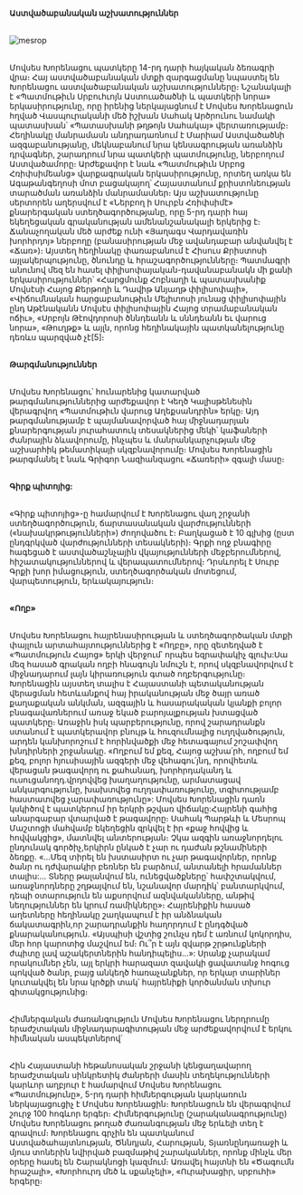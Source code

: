 **Աստվածաբանական աշխատություններ**

\
![mesrop](https://upload.wikimedia.org/wikipedia/commons/1/16/Movses_Khorenatsi.jpg)

\
Մովսես Խորենացու պատկերը 14-րդ դարի հայկական ձեռագրի վրա։
Հայ աստվածաբանական մտքի զարգացմանը նպաստել են Խորենացու աստվածաբանական աշխատությունները։ Նշանակալի է «Պատմութիւն Սրբուհւոյն Աստուածածնի և պատկերի նորա» երկասիրությունը, որը իրենից ներկայացնում է Մովսես Խորենացուն հղված Վասպուրականի մեծ իշխան Սահակ Արծրունու նամակի պատասխան՝ «Պատասխանի թղթոյն Սահակայ» վերտառությամբ։ Հեղինակը մանրամասն անդրադառնում է Մարիամ Աստվածածնի ազգաբանությանը, մեկնաբանում նրա կենսագրության առանձին դրվագներ, շարադրում նրա պատկերի պատմությունը, ներբողում Աստվածամորը։ Արժեքավոր է նաև «Պատմութիւն Սրբոց Հռիփսիմեանց» վարքագրական երկասիրությունը, որտեղ առկա են Ագաթանգեղոսի մոտ բացակայող՝ Հայաստանում քրիստոնեության տարածման առանձին մանրամասներ։ Այս աշխատությունը սերտորեն աղերսվում է «Ներբող ի Սուրբն Հռիփսիմէ» քնարերգական ստեղծագործությանը, որը 5-րդ դարի հայ եկեղեցական գրականության ամենանշանակալի երկերից է։ Ճանաչողական մեծ արժեք ունի «Յաղագս Վարդավառին խորհրդոյ» ներբողը (բանասիրության մեջ ավանդաբար անվանվել է «Ճառ»)։ Այստեղ հեղինակը փառաբանում է Հիսուս Քրիստոսի այլակերպությունը, ծնունդը և հրաշագործությունները։ Պատմագրի անունով մեզ են հասել փիլիսոփայական-դավանաբանակն մի քանի երկասիրություններ՝ «Հարցմունք Հոբնաղի և պատասխանիք Մովսէսի Հայոց Քերթողի և Դավիթ Անյաղթ փիլիսոփայի», «Վիճումնական հարցաբանութիւն Մելիտոսի յունաց փիլիսոփային ընդ Աթէնականն Մովսէս փիլիսոփային Հայոց տրամաբանական ոճիւ», «Սրբոյն Թէովդորոսի ծննդեանն և սննդեանն եւ վարուց նորա», «Թուղթք» և այլն, որոնց հեղինակային պատկանելությունը դեռևս պարզված չէ[5]։

\
**Թարգմանություններ**

\
Մովսես Խորենացու՝ հունարենից կատարված թարգմանություններից արժեքավոր է Կեղծ Կալիսթենեսին վերագրվող «Պատմութիւն վարուց Աղեքսանդրին» երկը։ Այդ թարգմանությամբ է պայմանավորված հայ միջնադարյան քնարերգության յուրահատուկ տեսակներից մեկի՝ կաֆաների ժանրային ձևավորումը, ինչպես և մանրանկարչության մեջ աշխարհիկ թեմատիկայի սկզբնավորումը։ Մովսես Խորենացին թարգմանել է նաև Գրիգոր Նազիանզացու «Ճառերի» զգալի մասը։

\
**Գիրք պիտոյից:**

\
«Գիրք պիտոյից»-ը համարվում է Խորենացու վաղ շրջանի ստեղծագործություն, ճարտասանական վարժությունների («նախակրթությունների») ժողովածու է։ Բաղկացած է 10 գլխից (ըստ ընդգրկված վարժությունների տեսակների)։ Գրքի ողջ բնագիրը հագեցած է աստվածաշնչային վկայությունների մեջբերումներով, հիշատակություններով և վերապատումներով։ Դրսևորել է Սուրբ Գրքի խոր իմացություն, ստեղծագործական մոտեցում, վարպետություն, երևակայություն։

\
**«Ողբ»**

\
Մովսես Խորենացու հայրենասիրության և ստեղծագործական մտքի փայլուն արտահայտություններից է «Ողբը», որը զետեղված է «Պատմություն Հայոց» երկի վերջում՝ որպես եզրափակիչ գլուխ:Սա մեզ հասած գրական ողբի հնագույն նմուշն է, որով սկզբնավորվում է միջնադարում լայն կիրառություն գտած ողբերգությունը։ Խորենացին այստեղ տալիս է Հայաստանի պետականության վերացման հետևանքով հայ իրականության մեջ ծայր առած քաղաքական անկման, ազգային և հասարակական կյանքի բոլոր բնագավառներում առաջ եկած բարոյալքության խտացված պատկերը։ Առաջին իսկ պարբերությունը, որով շարադրանքն ստանում է պատկերավոր բնույթ և հուզումնալից ուղղվածություն, արդեն կանխորոշում է հորինվածքի մեջ հետագայում շոշափվող խնդիրների շրջանակը. «Ողբում եմ քեզ, Հայոց աշխա՛րհ, ողբում եմ քեզ, բոլոր հյուսիսային ազգերի մեջ վեհագու՛յնդ, որովհետև վերացան թագավորդ ու քահանադ, խորհրդականդ և ուսուցանողդ.վրդովվեց խաղաղությունը, արմատացավ անկարգությունը, խախտվեց ուղղափառությունը, տգիտությամբ հաստատվեց չարափառությունը»: Մովսես Խորենացին դառն կսկիծով է պատկերում իր երկրի թշվառ վիճակը:Հայրենի գահից անարգաբար վտարված է թագավորը։ Սահակ Պարթևի և Մեսրոպ Մաշտոցի մահվամբ եկեղեցին զրկվել է իր «քաջ հովվից և հովվակցից», մատնվել անտերության։ Չկա ազգին առաջնորդելու ընդունակ գործիչ,երկիրն ընկած է չար ու դաժան թշնամիների ձեռքը. «…Մեզ տիրել են խստասիրտ ու չար թագավորներ, որոնք ծանր ու դժվարակիր բեռներ են բարձում, անտանելի հրամաններ տալիս:… Տները թալանվում են, ունեցվածքները՝ հափշտակվում, առաջնորդները շղթայվում են, նշանավոր մարդիկ՝ բանտարկվում, դեպի օտարություն են աքսորվում ազնվականները, անթիվ նեղություններ են կրում ռամիկները»։ Հայրենիքին հասած աղետները հեղինակը շաղկապում է իր անձնական ճակատագրին,որ շարադրանքին հաղորդում է ընդգծված քնարականություն. «Այսպիսի վշտից շունչս դեմ է առնում կոկորդիս, մեր հոր կարոտից մաշվում եմ։ Ու՞ր է այն զվարթ շրթունքների ժպիտը լավ աշակերտներին հանդիպելիս…»: Սրանք չարակամ որակումներ չեն, այլ երկրի հարազատ զավակի ցավատանջ հոգուց պոկված ծանր, բայց անկեղծ հառաչանքներ, որ երկար տարիներ կուտակվել են նրա կրծքի տակ՝ հայրենիքի կործանման տխուր գիտակցությունից։

\
Հիմներգական ժառանգություն
Մովսես Խորենացու ներդրումը երաժշտական միջնադարագիտության մեջ արժեքավորվում է երկու հիմնական ասպեկտներով`

\
Հին Հայաստանի հեթանոսական շրջանի կենցաղավարող երաժշտական սինկրետիկ ժանրերի մասին տեղեկությունների կարևոր աղբյուր է համարվում Մովսես Խորենացու «Պատմությունը»,
5-րդ դարի հիմներգության կարկառուն ներկայացուցիչ է Մովսես Խորենացին։
Խորենացուն են վերագրվում շուրջ 100 հոգևոր երգեր։ Հիմներգությունը (շարականագրությունը) Մովսես Խորենացու թողած ժառանգության մեջ երևելի տեղ է գրավում։ Խորենացու գրչին են պատկանում Աստվածահայտնության, Ծննդյան, Հարության, Տյառնընդառաջի և մյուս տոներին նվիրված բազմաթիվ շարականներ, որոնք մինչև մեր օրերը հասել են Շարակնոցի կազմում։ Առավել հայտնի են «Ծագումն հրաշալի», «Խորհուրդ մեծ և սքանչելի», «Ուրախացիր, սրբուհի» երգերը։

